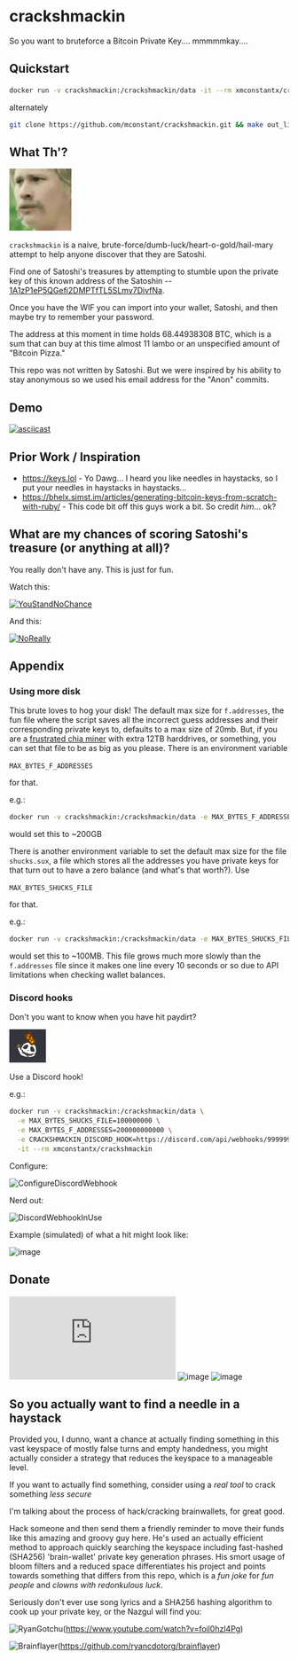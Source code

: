 # crackshmackin 

So you want to bruteforce a Bitcoin Private Key.... mmmmmkay....

## Quickstart
```sh
docker run -v crackshmackin:/crackshmackin/data -it --rm xmconstantx/crackshmackin
```

alternately
```sh
git clone https://github.com/mconstant/crackshmackin.git && make out_like_a_bandit
```

## What Th'? 
![WTF](./816523389795434517.gif) 

`crackshmackin` is a naive, brute-force/dumb-luck/heart-o-gold/hail-mary attempt to help anyone discover that they are Satoshi.

Find one of Satoshi's treasures by attempting to stumble upon the private key of this known address of the Satoshin -- [1A1zP1eP5QGefi2DMPTfTL5SLmv7DivfNa](https://www.blockchain.com/btc/address/1A1zP1eP5QGefi2DMPTfTL5SLmv7DivfNa).

Once you have the WIF you can import into your wallet, Satoshi, and then maybe try to remember your password. 

The address at this moment in time holds 68.44938308 BTC, which is a sum that can buy at this time almost 11 lambo or an unspecified amount of "Bitcoin Pizza."

This repo was not written by Satoshi. But we were inspired by his ability to stay anonymous so we used his email address for the "Anon" commits.

## Demo

[![asciicast](https://asciinema.org/a/SQzhtgbPwIeJ4CZhFwbLRPURh.png)](https://asciinema.org/a/SQzhtgbPwIeJ4CZhFwbLRPURh)

## Prior Work / Inspiration

- https://keys.lol - Yo Dawg... I heard you like needles in haystacks, so I put your needles in haystacks in haystacks...
- https://bhelx.simst.im/articles/generating-bitcoin-keys-from-scratch-with-ruby/ - This code bit off this guys work a bit. So credit _him_... ok?

## What are my chances of scoring Satoshi's treasure (or anything at all)?

You really don't have any. This is just for fun.

Watch this: 

[![YouStandNoChance](https://img.youtube.com/vi/S9JGmA5_unY/0.jpg)](https://www.youtube.com/watch?v=S9JGmA5_unY)

And this:

[![NoReally](https://img.youtube.com/vi/lPqFTbGyq8I/0.jpg)](https://www.youtube.com/watch?v=lPqFTbGyq8I&t=1s)


## Appendix

### Using more disk

This brute loves to hog your disk! The default max size for `f.addresses`, the fun file where the script saves all the incorrect guess addresses and their corresponding private keys to, defaults to a max size of 20mb. But, if you are a [frustrated chia miner](https://www.reddit.com/r/chia/comments/n3948d/i_have_made_a_decision_to_stop_mining/) with extra 12TB harddrives, or something, you can set that file to be as big as you please. There is an environment variable 

`MAX_BYTES_F_ADDRESSES` 

for that.

e.g.:

```sh
docker run -v crackshmackin:/crackshmackin/data -e MAX_BYTES_F_ADDRESSES=200000000000 -it --rm xmconstantx/crackshmackin
```

would set this to ~200GB

There is another environment variable to set the default max size for the file `shucks.sux`, a file which stores all the addresses you have private keys for that turn out to have a zero balance (and what's that worth?). Use

`MAX_BYTES_SHUCKS_FILE`

for that.

e.g.:

```sh
docker run -v crackshmackin:/crackshmackin/data -e MAX_BYTES_SHUCKS_FILE=100000000 -it --rm xmconstantx/crackshmackin
```

would set this to ~100MB. This file grows much more slowly than the `f.addresses` file since it makes one line every 10 seconds or so due to API limitations when checking wallet balances.

### Discord hooks

Don't you want to know when you have hit paydirt?

![wen](./Capture.PNG)

Use a Discord hook!

e.g.:

```sh
docker run -v crackshmackin:/crackshmackin/data \
  -e MAX_BYTES_SHUCKS_FILE=100000000 \
  -e MAX_BYTES_F_ADDRESSES=200000000000 \
  -e CRACKSHMACKIN_DISCORD_HOOK=https://discord.com/api/webhooks/999999999999999999/oxdeadbeefoxdeadbeefoxdeadbeefoxdeadbeef \
  -it --rm xmconstantx/crackshmackin
```

Configure:

![ConfigureDiscordWebhook](https://user-images.githubusercontent.com/85532172/125997350-b2b39f38-0839-451d-80f4-53ff4ba71ac0.png)

Nerd out:

![DiscordWebhookInUse](https://user-images.githubusercontent.com/85532172/125997206-6316654f-6872-4819-81bd-1b5ec3df2425.png)

Example (simulated) of what a hit might look like:

![image](https://user-images.githubusercontent.com/85532172/126021240-d27692b9-39b7-4625-8100-6847257380fb.png)


## Donate

![Donate](https://banano.id/pay/signature.php?wallet=ban_3nmstjw9uzngtg56awhxrn1cy4qtiqpbjenxhszh3ntq5tpowpk1mfc6ynyj)
![image](https://user-images.githubusercontent.com/85532172/126001892-54d6ce1e-e708-4ef4-a979-31c2129032ea.png)
![image](https://user-images.githubusercontent.com/85532172/126003588-127795fb-66ef-4d61-8566-37ebc6625282.png)

## So you actually want to find a needle in a haystack

Provided you, I dunno, want a chance at actually finding something in this vast keyspace of mostly false turns and empty handedness, you might actually consider a strategy that reduces the keyspace to a manageable level.

If you want to actually find something, consider using a *real tool* to crack something *less secure*

I'm talking about the process of hack/cracking brainwallets, for great good.

Hack someone and then send them a friendly reminder to move their funds like this amazing and groovy guy here. He's used an actually efficient method to approach quickly searching the keyspace including fast-hashed (SHA256) 'brain-wallet' private key generation phrases. His smort usage of bloom filters and a reduced space differentiates his project and points towards something that differs from this repo, which is a *fun joke* for *fun people* and *clowns with redonkulous luck*.

Seriously don't ever use song lyrics and a SHA256 hashing algorithm to cook up your private key, or the Nazgul will find you:

![RyanGotchu](https://www.youtube.com/watch?v=foil0hzl4Pg)(https://www.youtube.com/watch?v=foil0hzl4Pg)

![Brainflayer](https://github.com/ryancdotorg/brainflayer)(https://github.com/ryancdotorg/brainflayer)



